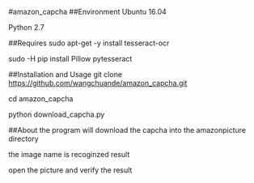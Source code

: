 #amazon_capcha
##Environment
Ubuntu 16.04

Python 2.7

##Requires
sudo apt-get -y install tesseract-ocr

sudo -H pip install Pillow pytesseract

##Installation and Usage
git clone https://github.com/wangchuande/amazon_capcha.git

cd amazon_capcha

python download_capcha.py

##About
the program will download the capcha into the amazonpicture directory

the image name is recoginzed result

open the picture and verify the result
